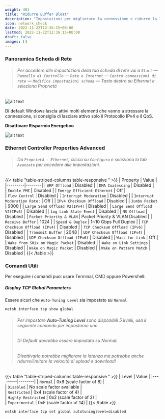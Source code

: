 ```yaml
---
weight: 401
title: "Ridurre Buffer Bloat"
description: "Impostazioni per migliorare la connessione e ridurre la latenza!" 
icon: network_check
date: 2022-11-22T12:36:15+00:00
lastmod: 2022-11-22T12:36:15+00:00
draft: false
images: []
---
```


### Panoramica Scheda di Rete
> ###### Per accedere alle impostazioni della tua scheda di rete vai a `Start` ― `Pannello di Controllo` ― `Rete e Internet` ― `Centro connessioni di rete` ― `Modifica impostazioni scheda` ― Tasto destro su Ethernet e seleziona Proprietá 

![alt text](https://i.imgur.com/SRexdT4.png)

Di default Windows lascia attivi molti elementi che vanno a stressare la connessione, si consiglia di lasciare attivo solo il Protocollo IPv4 e il QoS.

**Disattivare Risparmio Energetico**

![alt text](https://i.imgur.com/vwAGSDk.png)

### Ethernet Controller Properties Advanced 
> ###### Da `Proprietá - Ethernet`, clicca su `Configura` e seleziona la tab `Avanzate` per accedere alle impostazioni.

{{< table "table-striped-columns table-responsive " >}}
| Property | Value |
|---------|--------|
| `ARP Offload` |  Disabled | 
| `DMA Coalescing` |  Disabled |  
| `Enable PME` | Disabled | 
| `Energy Efficient Ethernet` | Off |  
| `Flow Control` | Disabled | 
| `Interrupt Moderation` | Disabled | 
| `Interrupt Moderation Rate:` | Off | 
| `IPv4 Checksum Offload` | Disabled | 
| `Jumbo Packet` | 9000 | 
| `Large Send Offload V2(IPv4)` | Disabled | 
| `Large Send Offload V2(IPv6)` | Disabled | 
| `Log Link State Event` | Disabled | 
| `NS Offload` | Disabled | 
| `Packet Priority & VLAN` | Packet Priority & VLAN Disabled | 
| `Receive Buffer` | 1024 | 
| `Speed & Duplex` | 1~10 Gbps Full Duplex | 
| `TCP Checksum Offload (IPv4)` | Disabled | 
| `TCP Checksum Offload (IPv6)` | Disabled | 
| `Transmit Buffer` | 2048 | 
| `UDP Checksum Offload (IPv4)` | Disabled | 
| `UDP Checksum Offload (IPv6)` | Disabled | 
| `Wait for Link` | Off | 
| `Wake from S0ix on Magic Packet` | Disabled | 
| `Wake on Link Settings` | Disabled | 
| `Wake on Magic Packet` | Disabled |
| `Wake on Pattern Match` | Disabled |
{{< /table >}}

### Comandi Utili
Per eseguire i comandi puoi usare Terminal, CMD oppure Powershell.

##### Display TCP Global Parameters
Essere sicuri che `Auto-Tuning Level` sia impostato su `Normal`
```sh
netsh interface tcp show global
```

> ###### Per impostare **Auto-Tuning Level** sono disponibili 5 livelli, usa il seguente comando per impostarne uno.
> ###### Di Default dovrebbe essere impostato su Normal.
> ###### Disattivarlo potrebbe migliorare la latenza ma potrebbe anche ridurre/limitare la velocitá di upload e download!

{{< table "table-striped-columns table-responsive " >}}
| Level | Value |
|---------|--------|
| `Normal` | 0x8 (scale factor of 8) | 	
| `Disabled` | No scale factor available | 	
| `Restricted` | 0x4 (scale factor of 4) | 	
| `Highly Restricted` | 0x2 (scale factor of 2) |	
| `Experimental` | 0xE (scale factor of 14) |
{{< /table >}}

```sh
netsh interface tcp set global autotuninglevel=disabled
```


